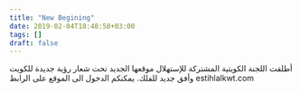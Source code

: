 ```yaml
---
title: "New Begining"
date: 2019-02-04T18:48:58+03:00
tags: []
draft: false
---
```


أطلقت اللجنة الكويتية المشتركة للإستهلال موقعها الجديد تحت شعار رؤية جديدة للكويت وأفق جديد للفلك.
يمكنكم الدخول الى الموقع على الرابط estihlalkwt.com
